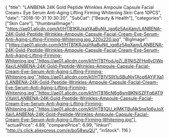 {
	"title": "LANBENA 24K Gold Peptide Wrinkles Ampoule Capsule Facial Cream+ Eye Serum Anti-Aging Lifting Firming Whitening Skin Care 10PCS",
	"date": "2018-10-31 10:30:20",
	"SubCat": ["Beauty & Health"],
	"categories": ["Skin Care"],
	"thumbnailImage": "https://ae01.alicdn.com/kf/HTB1KRJxaYAaBuNjt_igq6z5ApXam/LANBENA-24K-Gold-Peptide-Wrinkles-Ampoule-Capsule-Facial-Cream-Eye-Serum-Anti-Aging-Lifting-Firming-Whitening.jpg_220x220.jpg",
	"BigImage": ["https://ae01.alicdn.com/kf/HTB1KRJxaYAaBuNjt_igq6z5ApXam/LANBENA-24K-Gold-Peptide-Wrinkles-Ampoule-Capsule-Facial-Cream-Eye-Serum-Anti-Aging-Lifting-Firming-Whitening.jpg","https://ae01.alicdn.com/kf/HTB1YodJgZj_B1NjSZFHq6yDWpXax/LANBENA-24K-Gold-Peptide-Wrinkles-Ampoule-Capsule-Facial-Cream-Eye-Serum-Anti-Aging-Lifting-Firming-Whitening.jpg","https://ae01.alicdn.com/kf/HTB1VSIIt1uSBuNjy1Xcq6AYjFXa1/LANBENA-24K-Gold-Peptide-Wrinkles-Ampoule-Capsule-Facial-Cream-Eye-Serum-Anti-Aging-Lifting-Firming-Whitening.jpg","https://ae01.alicdn.com/kf/HTB16cN6g8smBKNjSZFFq6AT9VXaV/LANBENA-24K-Gold-Peptide-Wrinkles-Ampoule-Capsule-Facial-Cream-Eye-Serum-Anti-Aging-Lifting-Firming-Whitening.jpg","https://ae01.alicdn.com/kf/HTB1QU_klMKTBuNkSne1q6yJoXXaj/LANBENA-24K-Gold-Peptide-Wrinkles-Ampoule-Capsule-Facial-Cream-Eye-Serum-Anti-Aging-Lifting-Firming-Whitening.jpg"],
	"actualPrice": 4.89,
	"comparePrice": 6.99,
	"linkurl": "http://s.click.aliexpress.com/e/bo58wuQU",
	"inStock": 116
}
